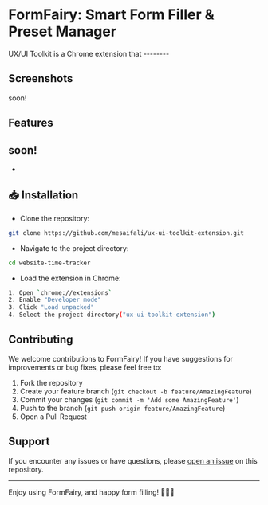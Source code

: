 # FormFairy: Smart Form Filler & Preset Manager

UX/UI Toolkit is a Chrome extension that --------
## Screenshots
soon!

## Features
soon!
-
-


## 📥 Installation

- Clone the repository:

```bash
git clone https://github.com/mesaifali/ux-ui-toolkit-extension.git
```
- Navigate to the project directory:

```bash
cd website-time-tracker

```
- Load the extension in Chrome:

```bash
1. Open `chrome://extensions`
2. Enable "Developer mode"
3. Click "Load unpacked"
4. Select the project directory("ux-ui-toolkit-extension")
```


## Contributing

We welcome contributions to FormFairy! If you have suggestions for improvements or bug fixes, please feel free to:

1. Fork the repository
2. Create your feature branch (`git checkout -b feature/AmazingFeature`)
3. Commit your changes (`git commit -m 'Add some AmazingFeature'`)
4. Push to the branch (`git push origin feature/AmazingFeature`)
5. Open a Pull Request

## Support

If you encounter any issues or have questions, please [open an issue](https://github.com/mesaifali/ux-ui-toolkit-extension/issues) on this repository.

---

Enjoy using FormFairy, and happy form filling! 🧚‍♂️✨
